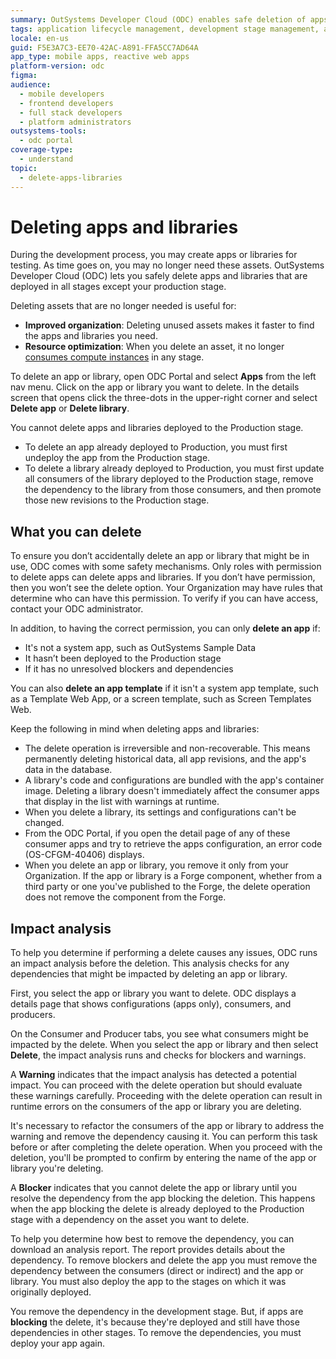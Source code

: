 ```yaml
---
summary: OutSystems Developer Cloud (ODC) enables safe deletion of apps and libraries from non-production stages, with built-in safety mechanisms and impact analysis.
tags: application lifecycle management, development stage management, access control, deployment
locale: en-us
guid: F5E3A7C3-EE70-42AC-A891-FFA5CC7AD64A
app_type: mobile apps, reactive web apps
platform-version: odc
figma:
audience:
  - mobile developers
  - frontend developers
  - full stack developers
  - platform administrators
outsystems-tools:
  - odc portal
coverage-type:
  - understand
topic:
  - delete-apps-libraries
---
```


# Deleting apps and libraries

During the development process, you may create apps or libraries for testing. As time goes on, you may no longer need these assets. OutSystems Developer Cloud (ODC) lets you safely delete apps and libraries that are deployed in all stages except your production stage.

Deleting assets that are no longer needed is useful for:

* **Improved organization**: Deleting unused assets makes it faster to find the apps and libraries you need.
* **Resource optimization**: When you delete an asset, it no longer [consumes compute instances](../getting-started/capacity-limits.md) in any stage.

To delete an app or library, open ODC Portal and select **Apps** from the left nav menu. Click on the app or library you want to delete. In the details screen that opens click the three-dots in the upper-right corner and select **Delete app** or **Delete library**.

You cannot delete apps and libraries deployed to the Production stage.

* To delete an app already deployed to Production, you must first undeploy the app from the Production stage.
* To delete a library already deployed to Production, you must first update all consumers of the library deployed to the Production stage, remove the dependency to the library from those consumers, and then promote those new revisions to the Production stage.

## What you can delete

To ensure you don’t accidentally delete an app or library that might be in use, ODC comes with some safety mechanisms. Only roles with permission to delete apps can delete apps and libraries. If you don’t have permission, then you won’t see the delete option. Your Organization may have rules that determine who can have this permission. To verify if you can have access, contact your ODC administrator.

In addition, to having the correct permission, you can only **delete an app** if:

* It's not a system app, such as OutSystems Sample Data
* It hasn’t been deployed to the Production stage
* If it has no unresolved blockers and dependencies

You can also **delete an app template** if it isn't a system app template, such as a Template Web App, or a screen template, such as Screen Templates Web.

 <div class="info" markdown="1">

Keep the following in mind when deleting apps and libraries:

* The delete operation is irreversible and non-recoverable. This means permanently deleting historical data, all app revisions, and the app's data in the database.
* A library's code and configurations are bundled with the app's container image. Deleting a library doesn't immediately affect the consumer apps that display in the list with warnings at runtime.
* When you delete a library, its settings and configurations can't be changed.
* From the ODC Portal, if you open the detail page of any of these consumer apps and try to retrieve the apps configuration, an error code (OS-CFGM-40406) displays.
* When you delete an app or library, you remove it only from your Organization. If the app or library is a Forge component, whether from a third party or one you've published to the Forge, the delete operation does not remove the component from the Forge.

</div>

## Impact analysis

To help you determine if performing a delete causes any issues, ODC runs an impact analysis before the deletion. This analysis checks for any dependencies that might be impacted by deleting an app or library.

First, you select the app or library you want to delete. ODC displays a details page that shows configurations (apps only), consumers, and producers.

On the Consumer and Producer tabs, you see what consumers might be impacted by the delete. When you select the app or library and then select **Delete**, the impact analysis runs and checks for blockers and warnings.

A **Warning** indicates that the impact analysis has detected a potential impact. You can proceed with the delete operation but should evaluate these warnings carefully. Proceeding with the delete operation can result in runtime errors on the consumers of the app or library you are deleting.

It's necessary to refactor the consumers of the app or library to address the warning and remove the dependency causing it. You can perform this task before or after completing the delete operation. When you proceed with the deletion, you'll be prompted to confirm by entering the name of the app or library you're deleting.

A **Blocker** indicates that you cannot delete the app or library until you resolve the dependency from the app blocking the deletion. This happens when the app blocking the delete is already deployed to the Production stage with a dependency on the asset you want to delete.

To help you determine how best to remove the dependency, you can download an analysis report. The report provides details about the dependency. To remove blockers and delete the app you must remove the dependency between the consumers (direct or indirect) and the app or library. You must also deploy the app to the stages on which it was originally deployed.

You remove the dependency in the development stage. But, if apps are **blocking** the delete, it's because they're deployed and still have those dependencies in other stages. To remove the dependencies, you must deploy your app again.
